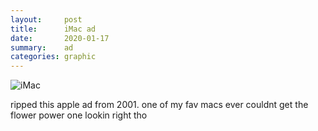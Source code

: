 ```yaml
---
layout:     post
title:      iMac ad
date:       2020-01-17
summary:    ad
categories: graphic
---
```


![iMac](https://i.imgur.com/zlm69ci.jpg)

ripped this apple ad from 2001. one of my fav macs ever couldnt get the flower power one lookin right tho
